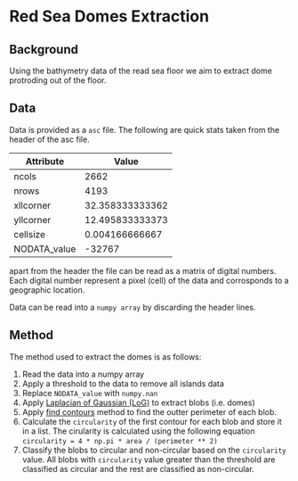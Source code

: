 # Red Sea Domes Extraction
## Background
Using the bathymetry data of the read sea floor we aim to extract dome protroding out of the floor.

## Data
Data is provided as a `asc` file. The following are quick stats taken from the header of the asc file.

| Attribute    | Value          |
|--------------|----------------|
| ncols        | 2662           |
| nrows        | 4193           |
| xllcorner    | 32.358333333362|
| yllcorner    | 12.495833333373|
| cellsize     | 0.004166666667 |
| NODATA_value | -32767         |

apart from the header the file can be read as a matrix of digital numbers. Each digital number represent a pixel (cell) of the data and corrosponds to a geographic location. 

Data can be read into a `numpy array` by discarding the header lines.

## Method
The method used to extract the domes is as follows:
1. Read the data into a numpy array
2. Apply a threshold to the data to remove all islands data
3. Replace `NODATA_value` with `numpy.nan`
4. Apply [Laplacian of Gaussian (LoG)](https://scikit-image.org/docs/stable/auto_examples/features_detection/plot_blob.html#laplacian-of-gaussian-log) to extract blobs (i.e. domes)
5. Apply [find contours](https://scikit-image.org/docs/stable/auto_examples/edges/plot_contours.html) method to find the outter perimeter of each blob.
6. Calculate the `circularity` of the first contour for each blob and store it in a list. The cirularity is calculated using the following equation `circularity = 4 * np.pi * area / (perimeter ** 2)`
7. Classify the blobs to circular and non-circular based on the `circularity` value. All blobs with `circularity` value greater than the threshold are classified as circular and the rest are classified as non-circular.